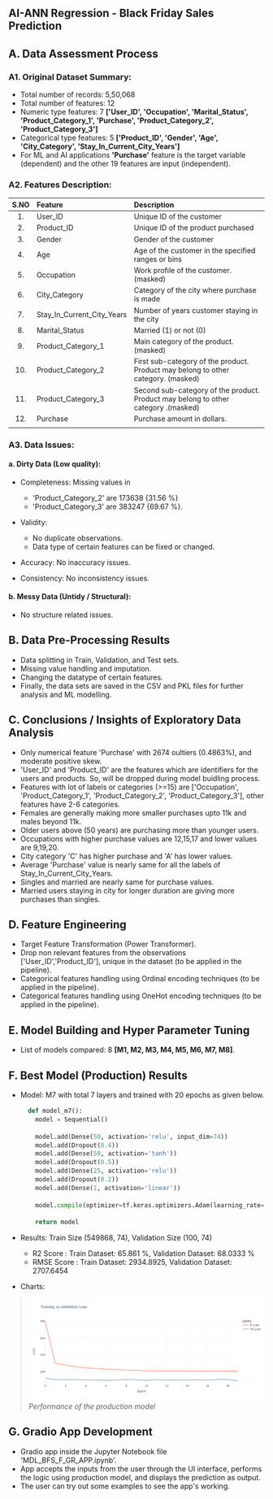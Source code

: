 ## AI-ANN Regression - Black Friday Sales Prediction


## A. Data Assessment Process   
### A1. Original Dataset Summary:
- Total number of records: 5,50,068
- Total number of features: 12
- Numeric type features: 7 **['User_ID', 'Occupation', 'Marital_Status', 'Product_Category_1', 'Purchase', 'Product_Category_2', 'Product_Category_3']**
- Categorical type features: 5 **['Product_ID', 'Gender', 'Age', 'City_Category', 'Stay_In_Current_City_Years']**
- For ML and AI applications **'Purchase'** feature is the target variable (dependent) and the other 19 features are input (independent).

### A2. Features Description:
| S.NO | Feature                      | Description                                                                         |
|:----:| :---                         | :---                                                                                |
| 1.   | User_ID                      | Unique ID of the customer                                                           |
| 2.   | Product_ID                   | Unique ID of the product purchased                                                  |
| 3.   | Gender                       | Gender of the customer                                                              |
| 4.   | Age                          | Age of the customer in the specified ranges or bins                                 |
| 5.   | Occupation                   | Work profile of the customer. (masked)                                              |
| 6.   | City_Category                | Category of the city where purchase is made                                         |
| 7.   | Stay_In_Current_City_Years   | Number of years customer staying in the city                                        |
| 8.   | Marital_Status               | Married (1) or not (0)                                                              |
| 9.   | Product_Category_1           | Main category of the product. (masked)                                              |
| 10.  | Product_Category_2           | First sub-category of the product. Product may belong to other category. (masked)   |
| 11.  | Product_Category_3           | Second sub-category of the product. Product may belong to other category .(masked)  |
| 12.  | Purchase                     | Purchase amount in dollars.                                                         |
|      |                              |                                                                                     |

### A3. Data Issues:
#### a. Dirty Data (Low quality):
- Completeness: Missing values in 
  - 'Product_Category_2' are 173638 {31.56 %}
  - 'Product_Category_3' are 383247 {69.67 %}.
  
- Validity: 
  - No duplicate observations.
  - Data type of certain features can be fixed or changed.

- Accuracy: No inaccuracy issues.

- Consistency: No inconsistency issues.

#### b. Messy Data (Untidy / Structural):
- No structure related issues.


## B. Data Pre-Processing Results
- Data splitting in Train, Validation, and Test sets.
- Missing value handling and imputation.
- Changing the datatype of certain features.
- Finally, the data sets are saved in the CSV and PKL files for further analysis and ML modelling.


## C. Conclusions / Insights of Exploratory Data Analysis
- Only numerical feature 'Purchase' with 2674 oultiers (0.4863%), and moderate positive skew.
- 'User_ID' and 'Product_ID' are the features which are identifiers for the users and products. So, will be dropped during model buidling process.
- Features with lot of labels or categories (>=15) are ['Occupation', 'Product_Category_1', 'Product_Category_2', 'Product_Category_3'], other features have 2-6 categories.
- Females are generally making more smaller purchases upto 11k and males beyond 11k.
- Older users above (50 years) are purchasing more than younger users.
- Occupations with higher purchase values are 12,15,17 and lower values are 9,19,20. 
- City category 'C' has higher purchase and 'A' has lower values.
- Average 'Purchase' value is nearly same for all the labels of Stay_In_Current_City_Years.
- Singles and married are nearly same for purchase values.        
- Married users staying in city for longer duration are giving more purchases than singles.       


## D. Feature Engineering
- Target Feature Transformation (Power Transformer).
- Drop non relevant features from the observations ['User_ID','Product_ID'], unique in the dataset (to be applied in the pipeline).
- Categorical features handling using Ordinal encoding techniques (to be applied in the pipeline).
- Categorical features handling using OneHot encoding techniques (to be applied in the pipeline).


## E. Model Building and Hyper Parameter Tuning
- List of models compared: 8 **[M1, M2, M3, M4, M5, M6, M7, M8]**.


## F. Best Model (Production) Results
- Model: M7 with total 7 layers and trained with 20 epochs as given below.
  ```python
    def model_m7():
      model = Sequential()

      model.add(Dense(50, activation='relu', input_dim=74))
      model.add(Dropout(0.4))
      model.add(Dense(50, activation='tanh'))
      model.add(Dropout(0.5))
      model.add(Dense(25, activation='relu'))
      model.add(Dropout(0.2))
      model.add(Dense(1, activation='linear'))

      model.compile(optimizer=tf.keras.optimizers.Adam(learning_rate=0.001), loss='mean_squared_error')

      return model
  ```

- Results: Train Size (549868, 74), Validation Size (100, 74)   
  - R2 Score : Train Dataset: 65.861 %, Validation Dataset: 68.0333 %   
  - RMSE Score : Train Dataset: 2934.8925, Validation Dataset: 2707.6454  

- Charts:
>![Production Model](./assets/img/res_best_prod_model.png)
*Performance of the production model*    


## G. Gradio App Development  
- Gradio app inside the Jupyter Notebook file 'MDL_BFS_F_GR_APP.ipynb'.
- App accepts the inputs from the user through the UI interface, performs the logic using production model, and displays the prediction as output.
- The user can try out some examples to see the app's working.
